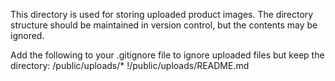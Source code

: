 This directory is used for storing uploaded product images.
The directory structure should be maintained in version control, but the contents may be ignored.

Add the following to your .gitignore file to ignore uploaded files but keep the directory:
/public/uploads/*
!/public/uploads/README.md

